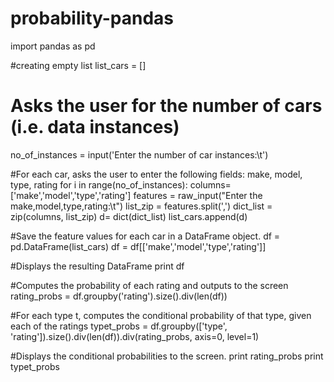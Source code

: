 # probability-pandas
import pandas as pd

#creating empty list
list_cars = []

# Asks the user for the number of cars (i.e. data instances)
no_of_instances = input('Enter the number of car instances:\t')

#For each car, asks the user to enter the following fields: make, model, type, rating 
for i in range(no_of_instances):
    columns=['make','model','type','rating']
    features = raw_input("Enter the make,model,type,rating:\t")
    list_zip = features.split(',')
    dict_list = zip(columns, list_zip)
    d= dict(dict_list)
    list_cars.append(d)

#Save the feature values for each car in a DataFrame object.
df = pd.DataFrame(list_cars)
df = df[['make','model','type','rating']]

#Displays the resulting DataFrame
print df


#Computes the probability of each rating and outputs to the screen
rating_probs = df.groupby('rating').size().div(len(df))

#For each type t, computes the conditional probability of that type, given each of the ratings
typet_probs = df.groupby(['type', 'rating']).size().div(len(df)).div(rating_probs, axis=0, level=1)

#Displays the conditional probabilities to the screen.
print rating_probs
print typet_probs

